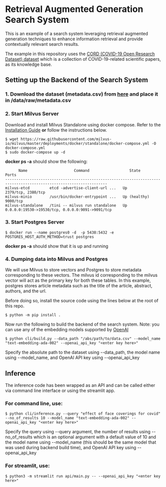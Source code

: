 # Retrieval Augmented Generation Search System
This is an example of a search system leveraging retrieval augmented generation techniques to enhance information retrieval and provide contextually relevant search results.

The example in this repository uses the [CORD (COVID-19 Open Research Dataset) dataset](https://www.kaggle.com/datasets/allen-institute-for-ai/CORD-19-research-challenge) which is a collection of COVID-19-related scientific papers, as its knowledge base. 


## Setting up the Backend of the Search System

### 1. Download the dataset (metadata.csv) from [here](https://www.kaggle.com/datasets/allen-institute-for-ai/CORD-19-research-challenge?select=metadata.csv) and place it in /data/raw/metadata.csv 

### 2. Start Milvus Server
Download and install Milvus Standalone using docker compose. Refer to the [Installation Guide](https://milvus.io/docs/install_standalone-docker.md) **or** follow the instructions below.

```
$ wget https://raw.githubusercontent.com/milvus-io/milvus/master/deployments/docker/standalone/docker-compose.yml -O docker-compose.yml
$ sudo docker-compose up -d
```

**docker ps -a** should show the following:
```
      Name                     Command                  State                            Ports
--------------------------------------------------------------------------------------------------------------------
milvus-etcd         etcd -advertise-client-url ...   Up             2379/tcp, 2380/tcp
milvus-minio        /usr/bin/docker-entrypoint ...   Up (healthy)   9000/tcp
milvus-standalone   /tini -- milvus run standalone   Up             0.0.0.0:19530->19530/tcp, 0.0.0.0:9091->9091/tcp

```
### 3. Start Postgres Server

```
$ docker run --name postgres0 -d  -p 5438:5432 -e POSTGRES_HOST_AUTH_METHOD=trust postgres
```
**docker ps -a** should show that it is up and running

### 4. Dumping data into Milvus and Postgres
We will use Milvus to store vectors and Postgres to store metadata corresponding to these vectors. The milvus id corresponding to the milvus vector will act as the primary key for both these tables. In this example, postgres stores article metadata such as the title of the article, abstract, authors, and the url. 

Before doing so, install the source code using the lines below at the root of this repo.  

```
$ python -m pip install .
```

Now run the following to build the backend of the search system. Note: you can use any of the embedding models supported by [OpenAI](https://platform.openai.com/docs/guides/embeddings/what-are-embeddings) 

```
$ python cli/build.py --data_path "/abs/path/to/data.csv" --model_name "text-embedding-ada-002" --openai_api_key "<enter key here>"
``` 
Specify the absolute path to the dataset using --data_path, the model name using --model_name, and OpenAI API key using --openai_api_key

## Inference
The inference code has been wrapped as an API and can be called either via command line interface or using the streamlit app.

### For command line, use: 

```
$ python cli/inference.py --query "effect of face coverings for covid" --no_of_results 10 --model_name "text-embedding-ada-002" --openai_api_key "<enter key here>"
```

Specify the query using --query argument, the number of results using --no_of_results which is an optional argument with a default value of 10 and the model name using --model_name (this should be the same model that was used during backend build time), and OpenAI API key using --openai_api_key

### For streamlit, use: 

```
$ python3 -m streamlit run api/main.py -- --openai_api_key "<enter key here>"
```
